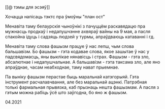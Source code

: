 [[@ тэмы для эсэяў]]

Хочацца напісаць тэктс пра ўмоўны "план ост"

Менавіта таму белаурскія чыноўнікі з пачуццём раскавядацю пра мужнасць продкаў і недапушчэнне ахвяраў вайны на 9 мая, а пасля спакойна ідуць і садзяць людзей у турмы, апраўдваюць катаванні і гд.

Менавіта таму слова фашызм працуе ў нас лепш, чым слова бальшавізм. Бо фашызм - гэта кодавае слова, якое зашытае ў нас у падсвядомасць, яны выклікае нянавісць і страх. Фашызм - гэта зло, абсалютнае і недапушчальнае. А бальшавізм - гэта таксама зло, але яно апраўднае, часам неабходнае, таму нават прыемнае.

Па выніку фашызм перастае быць маральнай катэгорыяй. Гэта інструмент расчалавчвання, але без маральнай ацэнкі. Патрэбная толькі фармальная прывязка, каб прызнаць нешта фашызмам. А пасля з гэтым можна рабіць ўсё што заўгодна, бо яно ж фашызм.

04.2021